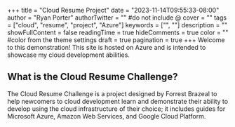 +++
title = "Cloud Resume Project"
date = "2023-11-14T09:55:33-08:00"
author = "Ryan Porter"
authorTwitter = "" #do not include @
cover = ""
tags = ["cloud", "resume", "project", "Azure"]
keywords = ["", ""]
description = ""
showFullContent = false
readingTime = true
hideComments = true
color = "" #color from the theme settings
draft = true
pagination = true
+++
Welcome to this demonstration! This site is hosted on Azure and is intended to showcase my cloud development abilities.

## What is the Cloud Resume Challenge?
The Cloud Resume Challenge is a project designed by Forrest Brazeal to help newcomers to cloud development learn and demonstrate their ability to develop using the cloud infrastructure of their choice; it includes guides for Microsoft Azure, Amazon Web Services, and Google Cloud Platform.